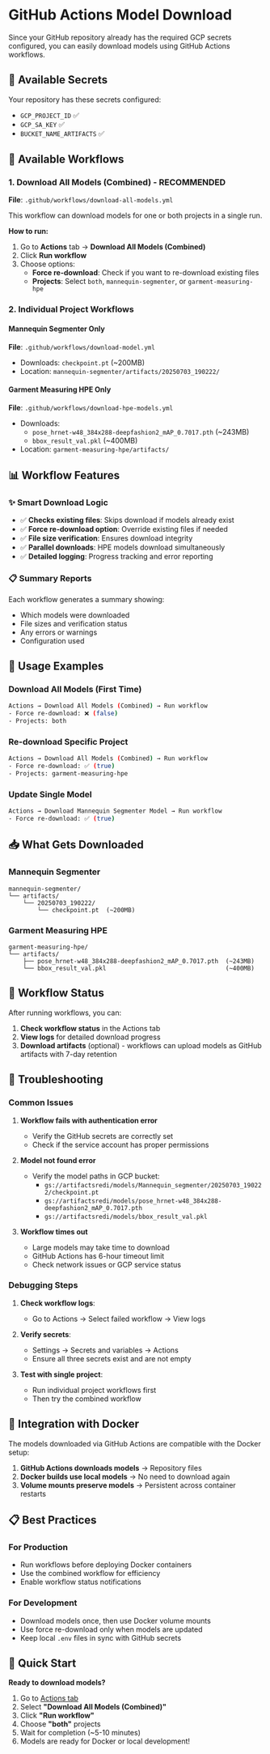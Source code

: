 # GitHub Actions Model Download

Since your GitHub repository already has the required GCP secrets configured, you can easily download models using GitHub Actions workflows.

## 🔐 Available Secrets

Your repository has these secrets configured:
- `GCP_PROJECT_ID` ✅
- `GCP_SA_KEY` ✅
- `BUCKET_NAME_ARTIFACTS` ✅

## 🚀 Available Workflows

### 1. Download All Models (Combined) - **RECOMMENDED**
**File**: `.github/workflows/download-all-models.yml`

This workflow can download models for one or both projects in a single run.

**How to run:**
1. Go to **Actions** tab → **Download All Models (Combined)**
2. Click **Run workflow**
3. Choose options:
   - **Force re-download**: Check if you want to re-download existing files
   - **Projects**: Select `both`, `mannequin-segmenter`, or `garment-measuring-hpe`

### 2. Individual Project Workflows

#### Mannequin Segmenter Only
**File**: `.github/workflows/download-model.yml`
- Downloads: `checkpoint.pt` (~200MB)
- Location: `mannequin-segmenter/artifacts/20250703_190222/`

#### Garment Measuring HPE Only  
**File**: `.github/workflows/download-hpe-models.yml`
- Downloads: 
  - `pose_hrnet-w48_384x288-deepfashion2_mAP_0.7017.pth` (~243MB)
  - `bbox_result_val.pkl` (~400MB)
- Location: `garment-measuring-hpe/artifacts/`

## 📊 Workflow Features

### ✨ Smart Download Logic
- ✅ **Checks existing files**: Skips download if models already exist
- ✅ **Force re-download option**: Override existing files if needed
- ✅ **File size verification**: Ensures download integrity
- ✅ **Parallel downloads**: HPE models download simultaneously
- ✅ **Detailed logging**: Progress tracking and error reporting

### 📋 Summary Reports
Each workflow generates a summary showing:
- Which models were downloaded
- File sizes and verification status
- Any errors or warnings
- Configuration used

## 🎯 Usage Examples

### Download All Models (First Time)
```bash
Actions → Download All Models (Combined) → Run workflow
- Force re-download: ❌ (false)
- Projects: both
```

### Re-download Specific Project
```bash
Actions → Download All Models (Combined) → Run workflow
- Force re-download: ✅ (true)  
- Projects: garment-measuring-hpe
```

### Update Single Model
```bash
Actions → Download Mannequin Segmenter Model → Run workflow
- Force re-download: ✅ (true)
```

## 📥 What Gets Downloaded

### Mannequin Segmenter
```
mannequin-segmenter/
└── artifacts/
    └── 20250703_190222/
        └── checkpoint.pt  (~200MB)
```

### Garment Measuring HPE
```
garment-measuring-hpe/
└── artifacts/
    ├── pose_hrnet-w48_384x288-deepfashion2_mAP_0.7017.pth  (~243MB)
    └── bbox_result_val.pkl                                 (~400MB)
```

## 🔄 Workflow Status

After running workflows, you can:

1. **Check workflow status** in the Actions tab
2. **View logs** for detailed download progress
3. **Download artifacts** (optional) - workflows can upload models as GitHub artifacts with 7-day retention

## 🐛 Troubleshooting

### Common Issues

1. **Workflow fails with authentication error**
   - Verify the GitHub secrets are correctly set
   - Check if the service account has proper permissions

2. **Model not found error**
   - Verify the model paths in GCP bucket:
     - `gs://artifactsredi/models/Mannequin_segmenter/20250703_190222/checkpoint.pt`
     - `gs://artifactsredi/models/pose_hrnet-w48_384x288-deepfashion2_mAP_0.7017.pth`
     - `gs://artifactsredi/models/bbox_result_val.pkl`

3. **Workflow times out**
   - Large models may take time to download
   - GitHub Actions has 6-hour timeout limit
   - Check network issues or GCP service status

### Debugging Steps

1. **Check workflow logs**:
   - Go to Actions → Select failed workflow → View logs

2. **Verify secrets**:
   - Settings → Secrets and variables → Actions
   - Ensure all three secrets exist and are not empty

3. **Test with single project**:
   - Run individual project workflows first
   - Then try the combined workflow

## 🔄 Integration with Docker

The models downloaded via GitHub Actions are compatible with the Docker setup:

1. **GitHub Actions downloads models** → Repository files
2. **Docker builds use local models** → No need to download again
3. **Volume mounts preserve models** → Persistent across container restarts

## 📋 Best Practices

### For Production
- Run workflows before deploying Docker containers
- Use the combined workflow for efficiency
- Enable workflow status notifications

### For Development
- Download models once, then use Docker volume mounts
- Use force re-download only when models are updated
- Keep local `.env` files in sync with GitHub secrets

## 🎉 Quick Start

**Ready to download models?**

1. Go to [Actions tab](../../actions)
2. Select **"Download All Models (Combined)"**
3. Click **"Run workflow"**
4. Choose **"both"** projects
5. Wait for completion (~5-10 minutes)
6. Models are ready for Docker or local development! 